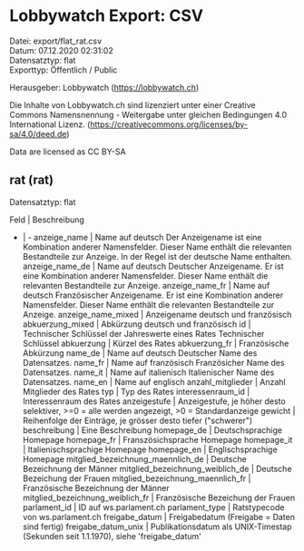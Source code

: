 Lobbywatch Export: CSV
======================

Datei: export/flat_rat.csv  
Datum: 07.12.2020 02:31:02  
Datensatztyp: flat  
Exporttyp: Öffentlich / Public  

Herausgeber: Lobbywatch (https://lobbywatch.ch)  

Die Inhalte von Lobbywatch.ch sind lizenziert unter einer Creative Commons Namensnennung - Weitergabe unter gleichen Bedingungen 4.0 International Lizenz. (https://creativecommons.org/licenses/by-sa/4.0/deed.de)

Data are licensed as CC BY-SA


## rat (rat)

Datensatztyp: flat

Feld | Beschreibung
- | -
anzeige_name | Name auf deutsch Der Anzeigename ist eine Kombination anderer Namensfelder. Dieser Name enthält die relevanten Bestandteile zur Anzeige. In der Regel ist der deutsche Name enthalten.
anzeige_name_de | Name auf deutsch Deutscher Anzeigename. Er ist eine Kombination anderer Namensfelder. Dieser Name enthält die relevanten Bestandteile zur Anzeige.
anzeige_name_fr | Name auf deutsch Französischer Anzeigename. Er ist eine Kombination anderer Namensfelder. Dieser Name enthält die relevanten Bestandteile zur Anzeige.
anzeige_name_mixed | Anzeigename deutsch und französisch
abkuerzung_mixed | Abkürzung deutsch und französisch
id | Technischer Schlüssel der Jahreswerte eines Rates Technischer Schlüssel
abkuerzung | Kürzel des Rates
abkuerzung_fr | Französische Abkürzung
name_de | Name auf deutsch Deutscher Name des Datensatzes.
name_fr | Name auf französisch Französicher Name des Datensatzes.
name_it | Name auf italienisch Italienischer Name des Datensatzes.
name_en | Name auf englisch
anzahl_mitglieder | Anzahl Mitglieder des Rates
typ | Typ des Rates
interessenraum_id | Interessenraum des Rates
anzeigestufe | Anzeigestufe, je höher desto selektiver, >=0 = alle werden angezeigt, >0 = Standardanzeige
gewicht | Reihenfolge der Einträge, je grösser desto tiefer ("schwerer")
beschreibung | Eine Beschreibung
homepage_de | Deutschsprachige Homepage
homepage_fr | Franszösichsprache Homepage
homepage_it | Italienischsprachige Homepage
homepage_en | Englischsprachige Homepage
mitglied_bezeichnung_maennlich_de | Deutsche Bezeichnung der Männer
mitglied_bezeichnung_weiblich_de | Deutsche Bezeichung der Frauen
mitglied_bezeichnung_maennlich_fr | Französische Bezeichnung der Männer
mitglied_bezeichnung_weiblich_fr | Französische Bezeichung der Frauen
parlament_id | ID auf ws.parlament.ch
parlament_type | Ratstypecode von ws.parlament.ch
freigabe_datum | Freigabedatum (Freigabe = Daten sind fertig)
freigabe_datum_unix | Publikationsdatum als UNIX-Timestap (Sekunden seit 1.1.1970), siehe 'freigabe_datum'

